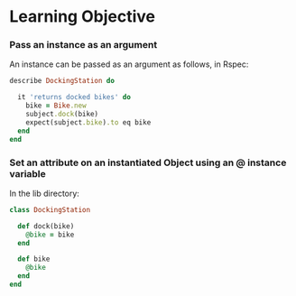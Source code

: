 # Learning Objective

### Pass an instance as an argument

An instance can be passed as an argument as follows, in Rspec:

```ruby
describe DockingStation do

  it 'returns docked bikes' do
    bike = Bike.new
    subject.dock(bike)
    expect(subject.bike).to eq bike
  end
end
```

### Set an attribute on an instantiated Object using an @ instance variable

In the lib directory:

```ruby
class DockingStation

  def dock(bike)
    @bike = bike
  end

  def bike
    @bike
  end
end
```
